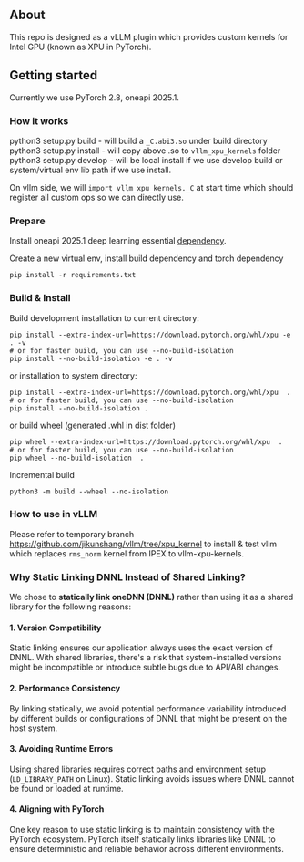 ## About

This repo is designed as a vLLM plugin which provides custom kernels for Intel GPU (known as XPU in PyTorch).

## Getting started
Currently we use PyTorch 2.8, oneapi 2025.1.

### How it works
python3 setup.py build - will build a `_C.abi3.so` under build directory
python3 setup.py install - will copy above .so to `vllm_xpu_kernels` folder
python3 setup.py develop - will be local install if we use develop build or system/virtual env lib path if we use install.

On vllm side, we will `import vllm_xpu_kernels._C` at start time which should register all custom ops so we can directly use.

### Prepare

Install oneapi 2025.1 deep learning essential [dependency](https://www.intel.com/content/www/us/en/developer/tools/oneapi/base-toolkit-download.html).

Create a new virtual env, install build dependency and torch dependency

```
pip install -r requirements.txt
```

### Build & Install
Build development installation to current directory:

```
pip install --extra-index-url=https://download.pytorch.org/whl/xpu -e . -v
# or for faster build, you can use --no-build-isolation
pip install --no-build-isolation -e . -v
```

or installation to system directory:

```
pip install --extra-index-url=https://download.pytorch.org/whl/xpu  .
# or for faster build, you can use --no-build-isolation
pip install --no-build-isolation . 
```

or build wheel (generated .whl in dist folder)

```
pip wheel --extra-index-url=https://download.pytorch.org/whl/xpu  .
# or for faster build, you can use --no-build-isolation
pip wheel --no-build-isolation  .
```

Incremental build

```
python3 -m build --wheel --no-isolation
```

### How to use in vLLM
Please refer to temporary branch https://github.com/jikunshang/vllm/tree/xpu_kernel to install & test vllm which replaces `rms_norm` kernel from IPEX to vllm-xpu-kernels.

### Why Static Linking DNNL Instead of Shared Linking?

We chose to **statically link oneDNN (DNNL)** rather than using it as a shared library for the following reasons:

#### 1. **Version Compatibility**

Static linking ensures our application always uses the exact version of DNNL. With shared libraries, there's a risk that system-installed versions might be incompatible or introduce subtle bugs due to API/ABI changes.

#### 2. **Performance Consistency**

By linking statically, we avoid potential performance variability introduced by different builds or configurations of DNNL that might be present on the host system.

#### 3. **Avoiding Runtime Errors**

Using shared libraries requires correct paths and environment setup (`LD_LIBRARY_PATH` on Linux). Static linking avoids issues where DNNL cannot be found or loaded at runtime.

#### 4. **Aligning with PyTorch**

One key reason to use static linking is to maintain consistency with the PyTorch ecosystem. PyTorch itself statically links libraries like DNNL to ensure deterministic and reliable behavior across different environments.
